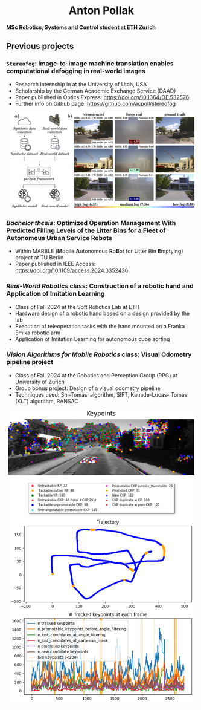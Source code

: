 <center><h1>Anton Pollak</h1></center>

**MSc Robotics, Systems and Control student at ETH Zurich**

## Previous projects
### `Stereofog`: Image-to-image machine translation enables computational defogging in real-world images
- Research internship in at the University of Utah, USA
- Scholarship by the German Academic Exchange Service (DAAD)
- Paper published in Optics Express: https://doi.org/10.1364/OE.532576
- Further info on Github page: https://github.com/acpoll/stereofog
<p align="center">
    <img src="images/paper_headline_image.png" alt="image" width="500">
</p>

### *Bachelor thesis*: Optimized Operation Management With Predicted Filling Levels of the Litter Bins for a Fleet of Autonomous Urban Service Robots
- Within MARBLE (**M**obile **A**utonomous **R**o**B**ot for **L**itter Bin **E**mptying) project at TU Berlin
- Paper published in IEEE Access: https://doi.org/10.1109/access.2024.3352436

### *Real-World Robotics* class: Construction of a robotic hand and Application of Imitation Learning
- Class of Fall 2024 at the Soft Robotics Lab at ETH
- Hardware design of a robotic hand based on a design provided by the lab
- Execution of teleoperation tasks with the hand mounted on a Franka Emika robotic arm
- Application of Imitation Learning for autonomous cube sorting

### *Vision Algorithms for Mobile Robotics* class: Visual Odometry pipeline project
- Class of Fall 2024 at the Robotics and Perception Group (RPG) at University of Zurich
- Group bonus project: Design of a visual odometry pipeline
- Techniques used: Shi-Tomasi algorithm, SIFT, Kanade-Lucas- Tomasi (KLT) algorithm, RANSAC
<p align="center">
    <img src="images/keypoints_in_image_plot.png" alt="image" width="500">
    <img src="images/kitti_final_plot.png" alt="image" width="500">
</p>
